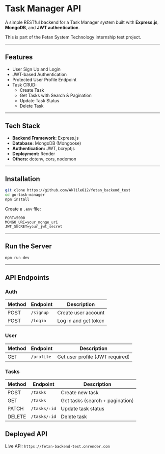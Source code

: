 
# Task Manager API

A simple RESTful backend for a Task Manager system built with **Express.js**, **MongoDB**, and **JWT authentication**.

This is part of the Fetan System Technology internship test project.

---

## Features

- User Sign Up and Login
- JWT-based Authentication
- Protected User Profile Endpoint
- Task CRUD:
  - Create Task
  - Get Tasks with Search & Pagination
  - Update Task Status
  - Delete Task

---

## Tech Stack

- **Backend Framework:** Express.js
- **Database:** MongoDB (Mongoose)
- **Authentication:** JWT, bcryptjs
- **Deployment:** Render 
- **Others:** dotenv, cors, nodemon

---

## Installation

```bash
git clone https://github.com/Aklile612/fetan_backend_test
cd go-task-manager
npm install
````

Create a `.env` file:

```env
PORT=5000
MONGO_URI=your_mongo_uri
JWT_SECRET=your_jwt_secret
```

---

## Run the Server

```bash
npm run dev
```

---

## API Endpoints

### Auth

| Method | Endpoint  | Description          |
| ------ | --------- | -------------------- |
| POST   | `/signup` | Create user account  |
| POST   | `/login`  | Log in and get token |

### User

| Method | Endpoint   | Description                     |
| ------ | ---------- | ------------------------------- |
| GET    | `/profile` | Get user profile (JWT required) |

### Tasks

| Method | Endpoint     | Description                     |
| ------ | ------------ | ------------------------------- |
| POST   | `/tasks`     | Create new task                 |
| GET    | `/tasks`     | Get tasks (search + pagination) |
| PATCH  | `/tasks/:id` | Update task status              |
| DELETE | `/tasks/:id` | Delete task                     |


## Deployed API

Live API: `https://fetan-backend-test.onrender.com`
